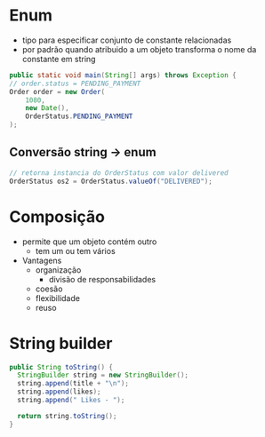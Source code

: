 # Enum
- tipo para especificar conjunto de constante relacionadas
- por padrão quando atribuido a um objeto transforma o nome da constante em string 
```Java
public static void main(String[] args) throws Exception {
// order.status = PENDING_PAYMENT
Order order = new Order(
    1080,
    new Date(),
    OrderStatus.PENDING_PAYMENT
);

```
## Conversão string -> enum
```java
// retorna instancia do OrderStatus com valor delivered
OrderStatus os2 = OrderStatus.valueOf("DELIVERED");
```

# Composição
- permite que um objeto contém outro
  - tem um ou tem vários
- Vantagens
  - organização
    - divisão de responsabilidades
  - coesão
  - flexibilidade
  - reuso

# String builder
```java
public String toString() {
  StringBuilder string = new StringBuilder();
  string.append(title + "\n");
  string.append(likes);
  string.append(" Likes - ");

  return string.toString();
}
```
